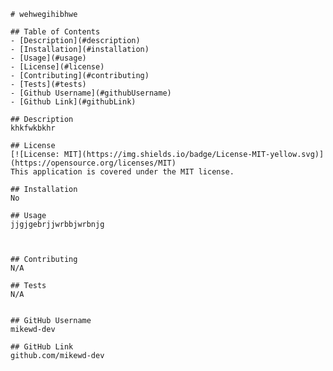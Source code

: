 
    # wehwegihibhwe

    ## Table of Contents
    - [Description](#description)
    - [Installation](#installation)
    - [Usage](#usage)
    - [License](#license)
    - [Contributing](#contributing)
    - [Tests](#tests)
    - [Github Username](#githubUsername)
    - [Github Link](#githubLink)

    ## Description
    khkfwkbkhr

    ## License
    [![License: MIT](https://img.shields.io/badge/License-MIT-yellow.svg)](https://opensource.org/licenses/MIT)
    This application is covered under the MIT license.

    ## Installation
    No

    ## Usage
    jjgjgebrjjwrbbjwrbnjg



    ## Contributing
    N/A

    ## Tests
    N/A


    ## GitHub Username
    mikewd-dev

    ## GitHub Link
    github.com/mikewd-dev

  